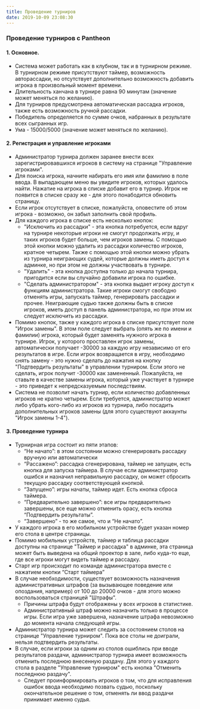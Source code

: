 ```yaml
---
title: Проведение турниров
date: 2019-10-09 23:08:30
---
```


### Проведение турниров с Pantheon

#### 1. Основное.
- Система может работать как в клубном, так и в турнирном режиме. В турнирном режиме присутствуют таймер, возможность авторассадки, но отсутствует дополнительно возможность добавить игрока в произвольный момент времени.
- Длительность ханчана в турнире равна 90 минутам (значение может меняться по желанию). 
- Для турниров предусмотрена автоматическая рассадка игроков, также есть возможность ручной рассадки.
- Победитель определяется по сумме очков, набранных в результате всех сыгранных игр.
- Ума - 15000/5000 (значение может меняться по желанию).

#### 2. Регистрация и управление игроками
- Администратор турнира должен заранее внести всех зарегистрировавшихся игроков в систему на странице "Управление игроками".
- Для поиска игрока, начните набирать его имя или фамилию в поле ввода. В выпадающем меню вы увидите игроков, которых удалось найти. Нажатие на игрока в списке добавит его в турнир. Игрок не появится в списке сразу же - для этого понабодится обновить страницу.
- Если игрок отсутствует в списке, пожалуйста, оповестите об этом игрока - возможно, он забыл заполнить свой профиль.
- Для каждого игрока в списке есть несколько кнопок:
  - "Исключить из рассадки" - эта кнопка потребуется, если вдруг на турнире некоторые игроки не смогут продолжать игру, и таких игроков будет больше, чем игроков замены. С помощью этой кнопки можно удалить из рассадки количество игроков, кратное четырем. Также с помощью этой кнопки можно убрать из турнира неиграющих судей, которые должны иметь доступ к админке, но при этом не должны участвовать в турнире.
  - "Удалить" - эта кнопка доступна только до начала турнира, пригодится если вы случайно добавили игрока по ошибке.
  - "Сделать администратором" - эта кнопка выдает игроку доступ к функциям администратора. Такие игроки смогут свободно отменять игры, запускать таймер, генерировать рассадки и прочее. Неиграющие судью также должны быть в списке игроков, иметь доступ в панель администратора, но при этом их следует исключить из рассадки.
- Помимо кнопок, также у каждого игрока в списке присутствует поле "Игрок замены". В этом поле следует выбрать (опять же по имени и фамилии) игрока, который будет заменять нужного игрока в турнире. Игрок, у которого проставлен игрок замены, автоматически получает -30000 за каждую игру независимо от его результатов в игре. Если игрок возвращается в игру, необходимо снять замену - это нужно сделать до нажатия на кнопку "Подтвердить результаты" в управлении турниром. Если этого не сделать, игрок получит -30000 как замененный. Пожалуйста, не ставьте в качестве замены игрока, который уже участвует в турнире - это приведет к непредсказуемым последствиям.
- Система не позволит начать турнир, если количество добавленных игроков не кратно четырем. Если требуется, администратор может либо убрать кого-либо из игроков из турнира, либо посадить дополнительных игроков замены (для этого существуют аккаунты "Игрок замены 1-4").  

#### 3. Проведение турнира
- Турнирная игра состоит из пяти этапов: 
    - “Не начато”: в этом состоянии можно сгенерировать рассадку вручную или автоматически
    - “Рассажено”: рассадка сгенерирована, таймер не запущен, есть кнопка для запуска таймера. В случае если администратор ошибся и назначил неправильную рассадку, он может сбросить текущую рассадку соответствующей кнопкой.
    - “Запущено”: игры начаты, таймер идет. Есть кнопка сброса таймера.
    - “Предварительно завершено”: все игры предварительно завершены, все еще можно отменить орасу, есть кнопка “Подтвердить результаты”.
    - “Завершено” - то же самое, что и “Не начато”.
- У каждого игрока в его мобильном устройстве будет указан номер его стола в центре страницы.
- Помимо мобильных устройств, таймер и таблица рассадки доступны на странице "Таймер и рассадка" в админке, эта страница может быть выведена на общий проектор в зале, либо куда-то еще, где все игроки могут видеть таймер и рассадку.
- Старт игр происходит по команде администратора вместе с нажатием кнопки “Старт таймера”
- В случае необходимости, существует возможность назначения административных штрафов (за вызывающее поведение или опоздания, например) от 100 до 20000 очков - для этого можно воспользоваться страницей "Штрафы". 
    - Причины штрафа будут отображены у всех игроков в статистике. 
    - Административный штраф можно назначить только в процессе игры. Если игра уже завершена, назначение штрафа невозможно до момента начала следующей игры.
- Администратор турнира может следить за состоянием столов на странице "Управление турниром". Пока все столы не доиграли, нельзя подтвердить результаты.
- В случае, если игроки за одним из столов ошиблись при вводе результатов раздачи, администратор турнира имеет возможность отменить последнюю внесенную раздачу. Для этого у каждого стола в разделе "Управление турниром" есть кнопка "Отменить последнюю раздачу".
    - Следует проинформировать игроков о том, что для исправления ошибок ввода необходимо позвать судью, поскольку окончательное решение о том, отменять ли ввод раздачи принимает именно судья.
